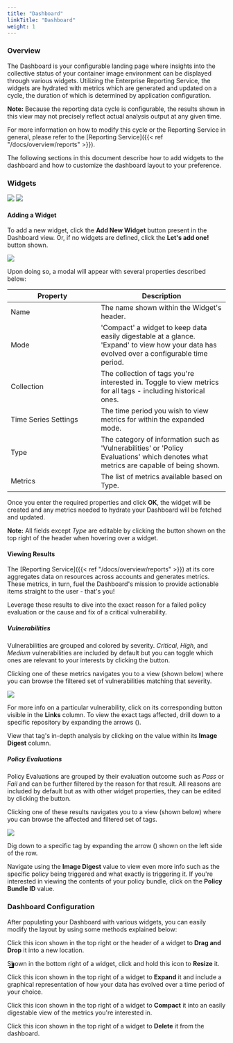 ```yaml
---
title: "Dashboard"
linkTitle: "Dashboard"
weight: 1
---
```


<style>
  table td:first-child {
    min-width: 12rem;
  }
  img.img_large {
    max-width: 45rem !important;
  }
  img.img_medium {
    max-width: 35rem !important;
  }
  img.img_small {
    max-width: 25rem !important;
  }
  img.img_mini {
    max-width: 2rem !important;
  }
  span.resize-wrapper {
    position: relative;
    top: 8px;
    left: 4px;
  }
  span.resize-icon::after {
    content: "";
    position: absolute;
    width: 8px;
    height: 8px;
    border-right: 3px solid black;
    border-bottom: 3px solid black;
  }
</style>

### Overview

The Dashboard is your configurable landing page where insights into the collective status of your container image environment can be displayed through various widgets. Utilizing the Enterprise Reporting Service, the widgets are hydrated with metrics which are generated and updated on a cycle, the duration of which is determined by application configuration.

**Note:** Because the reporting data cycle is configurable, the results shown in this view may not precisely reflect actual analysis output at any given time.

For more information on how to modify this cycle or the Reporting Service in general, please refer to the [Reporting Service]({{< ref "/docs/overview/reports" >}}).

The following sections in this document describe how to add widgets to the dashboard and how to customize the dashboard layout to your preference.

### Widgets

<div>
  <img class="img_small" src="WidgetVulnerabilities.png" />
  <img class="img_small" src="WidgetPolicyEvaluations.png" />
</div>

#### Adding a Widget

To add a new widget, click the **Add New Widget** button present in the Dashboard view. Or, if no widgets are defined, click the **Let's add one!** button shown.

<img class="img_medium" src="DashboardAddWidget.png" />

Upon doing so, a modal will appear with several properties described below:


|    Property          |    Description     |
|----------------------|--------------------|
| Name                 | The name shown within the Widget's header. |
| Mode                 | 'Compact' a widget to keep data easily digestable at a glance. 'Expand' to view how your data has evolved over a configurable time period. |
| Collection           | The collection of tags you're interested in. Toggle to view metrics for all tags - including historical ones. |
| Time Series Settings | The time period you wish to view metrics for within the expanded mode. |
| Type                 | The category of information such as 'Vulnerabilities' or 'Policy Evaluations' which denotes what metrics are capable of being shown. |
| Metrics              | The list of metrics available based on Type. |

Once you enter the required properties and click **OK**, the widget will be created and any metrics needed to hydrate your Dashboard will be fetched and updated.

**Note:** All fields except *Type* are editable by clicking the <i class="fas fa-edit my-2"></i> button shown on the top right of the header when hovering over a widget.

#### Viewing Results

The [Reporting Service]({{< ref "/docs/overview/reports" >}}) at its core aggregates data on resources across accounts and generates metrics. These metrics, in turn, fuel the Dashboard's mission to provide actionable items straight to the user - that's you!

Leverage these results to dive into the exact reason for a failed policy evaluation or the cause and fix of a critical vulnerability.

##### Vulnerabilities

Vulnerabilities are grouped and colored by severity. *Critical*, *High*, and *Medium* vulnerabilities are included by default but you can toggle which ones are relevant to your interests by clicking the <i class="fas fa-edit my-2"></i> button.

Clicking one of these metrics navigates you to a view (shown below) where you can browse the filtered set of vulnerabilities matching that severity.

<img class="img_large" src="DashboardTagsByVulnerability.png" />

For more info on a particular vulnerability, click on its corresponding button visible in the **Links** column. To view the exact tags affected, drill down to a specific repository by expanding the arrows (<i class="fas fa-caret-right mx-1"></i>).

View that tag's in-depth analysis by clicking on the value within its **Image Digest** column.

##### Policy Evaluations

Policy Evaluations are grouped by their evaluation outcome such as *Pass* or *Fail* and can be further filtered by the reason for that result. All reasons are included by default but as with other widget properties, they can be edited by clicking the <i class="fas fa-edit my-2"></i> button.

Clicking one of these results navigates you to a view (shown below) where you can browse the affected and filtered set of tags.

<img class="img_large" src="DashboardPolicyEvaluationsByTag.png" />

Dig down to a specific tag by expanding the arrow (<i class="fas fa-caret-right mx-1"></i>) shown on the left side of the row.

Navigate using the **Image Digest** value to view even more info such as the specific policy being triggered and what exactly is triggering it. If you're interested in viewing the contents of your policy bundle, click on the **Policy Bundle ID** value.

### Dashboard Configuration

After populating your Dashboard with various widgets, you can easily modify the layout by using some methods explained below:

<i class="fas fa-arrows-alt mr-2"></i>Click this icon shown in the top right or the header of a widget to **Drag and Drop** it into a new location.

<p>
<span class="resize-wrapper"><span class="resize-icon"></span></span><span class="ml-4">Shown in the bottom right of a widget, click and hold this icon to <strong>Resize</strong> it.</span></p>

<i class="fas fa-expand mr-2"></i>Click this icon shown in the top right of a widget to **Expand** it and include a graphical representation of how your data has evolved over a time period of your choice.

<i class="fas fa-compress mr-2"></i>Click this icon shown in the top right of a widget to **Compact** it into an easily digestable view of the metrics you're interested in.

<i class="fas fa-trash mr-2"></i>Click this icon shown in the top right of a widget to **Delete** it from the dashboard.

